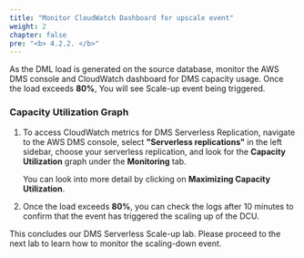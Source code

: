 ```yaml
---
title: "Monitor CloudWatch Dashboard for upscale event"
weight: 2
chapter: false
pre: "<b> 4.2.2. </b>"
---
```


As the DML load is generated on the source database, monitor the AWS DMS console and CloudWatch dashboard for DMS capacity usage. Once the load exceeds **80%**, You will see Scale-up event being triggered.

### Capacity Utilization Graph

1. To access CloudWatch metrics for DMS Serverless Replication, navigate to the AWS DMS console, select **"Serverless replications"** in the left sidebar, choose your serverless replication, and look for the **Capacity Utilization** graph under the **Monitoring** tab.

    You can look into more detail by clicking on **Maximizing Capacity Utilization**.

2. Once the load exceeds **80%**, you can check the logs after 10 minutes to confirm that the event has triggered the scaling up of the DCU.

This concludes our DMS Serverless Scale-up lab. Please proceed to the next lab to learn how to monitor the scaling-down event.